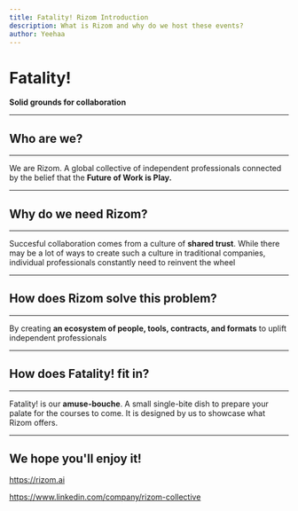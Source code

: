 ```yaml
---
title: Fatality! Rizom Introduction
description: What is Rizom and why do we host these events?
author: Yeehaa
---
```

# Fatality!

**Solid grounds for collaboration**

---

## Who are we?

---

We are Rizom. A global collective of independent
professionals connected by the belief that the **Future of
Work is Play.**

---

## Why do we need Rizom?

---

Succesful collaboration comes from a culture of **shared trust**. While there may be a lot of ways to create such a culture in traditional companies, individual professionals constantly need to reinvent the wheel

---

## How does Rizom solve this problem?

---

By creating **an ecosystem of people, tools, contracts, and formats** to uplift independent professionals

---

## How does Fatality! fit in?

---

Fatality! is our **amuse-bouche**. A small single-bite dish to prepare your palate for the courses to come. It is designed by us to showcase what Rizom offers. 

---

## We hope you'll enjoy it!

https://rizom.ai

https://www.linkedin.com/company/rizom-collective
